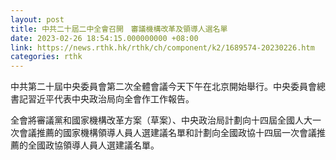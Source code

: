 ```yaml
---
layout: post
title: 中共二十屆二中全會召開　審議機構改革及領導人選名單
date: 2023-02-26 18:54:15.000000000 +08:00
link: https://news.rthk.hk/rthk/ch/component/k2/1689574-20230226.htm
categories: rthk
---
```


中共第二十屆中央委員會第二次全體會議今天下午在北京開始舉行。中央委員會總書記習近平代表中央政治局向全會作工作報告。

全會將審議黨和國家機構改革方案（草案）、中央政治局計劃向十四屆全國人大一次會議推薦的國家機構領導人員人選建議名單和計劃向全國政協十四屆一次會議推薦的全國政協領導人員人選建議名單。
